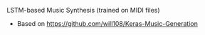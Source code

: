 LSTM-based Music Synthesis (trained on MIDI files)
* Based on https://github.com/will108/Keras-Music-Generation
